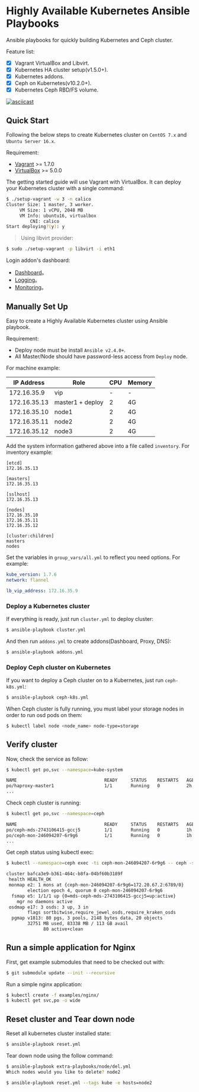 # Highly Available Kubernetes Ansible Playbooks
Ansible playbooks for quickly building Kubernetes and Ceph cluster.

Feature list:
- [x] Vagrant VirtualBox and Libvirt.
- [x] Kubernetes HA cluster setup(v1.5.0+).
- [x] Kubernetes addons.
- [x] Ceph on Kubernetes(v10.2.0+).
- [x] Kubernetes Ceph RBD/FS volume.

[![asciicast](https://asciinema.org/a/YjC8qJshj47pVndOLBFRQ7iai.png)](https://asciinema.org/a/YjC8qJshj47pVndOLBFRQ7iai?speed=2)

## Quick Start
Following the below steps to create Kubernetes cluster on `CentOS 7.x` and `Ubuntu Server 16.x`.

Requirement:
* [Vagrant](https://www.vagrantup.com/downloads.html) >= 1.7.0
* [VirtualBox](https://www.virtualbox.org/wiki/Downloads) >= 5.0.0

The getting started guide will use Vagrant with VirtualBox. It can deploy your Kubernetes cluster with a single command:
```sh
$ ./setup-vagrant -w 3 -n calico
Cluster Size: 1 master, 3 worker.
     VM Size: 1 vCPU, 2048 MB
     VM Info: ubuntu16, virtualbox
         CNI: calico
Start deploying?(y): y
```
> Using libvirt provider:
```sh
$ sudo ./setup-vagrant -p libvirt -i eth1
```

Login addon's dashboard:
* [Dashboard](https://<API_SERVER>:6443/api/v1/namespaces/kube-system/services/https:kubernetes-dashboard:/proxy/)。
* [Logging](https://<API_SERVER>:6443/api/v1/proxy/namespaces/kube-system/services/kibana-logging)。
* [Monitoring](https://<API_SERVER>:6443/api/v1/proxy/namespaces/kube-system/services/monitoring-grafana)。

## Manually Set Up
Easy to create a Highly Available Kubernetes cluster using Ansible playbook.  

Requirement:
* Deploy node must be install `Ansible v2.4.0+`.
* All Master/Node should have password-less access from `Deploy` node.

For machine example:

| IP Address      |   Role           |   CPU    |   Memory   |
|-----------------|------------------|----------|------------|
| 172.16.35.9     | vip              |    -     |     -      |
| 172.16.35.13    | master1 + deploy |    2     |     4G     |
| 172.16.35.10    | node1            |    2     |     4G     |
| 172.16.35.11    | node2            |    2     |     4G     |
| 172.16.35.12    | node3            |    2     |     4G     |

Add the system information gathered above into a file called `inventory`. For inventory example:
```
[etcd]
172.16.35.13

[masters]
172.16.35.13

[sslhost]
172.16.35.13

[nodes]
172.16.35.10
172.16.35.11
172.16.35.12

[cluster:children]
masters
nodes
```

Set the variables in `group_vars/all.yml` to reflect you need options. For example:
```yml
kube_version: 1.7.6
network: flannel

lb_vip_address: 172.16.35.9
```

### Deploy a Kubernetes cluster
If everything is ready, just run `cluster.yml` to deploy cluster:
```sh
$ ansible-playbook cluster.yml
```

And then run `addons.yml` to create addons(Dashboard, Proxy, DNS):
```sh
$ ansible-playbook addons.yml
```

### Deploy Ceph cluster on Kubernetes
If you want to deploy a Ceph cluster on to a Kubernetes, just run `ceph-k8s.yml`:
```sh
$ ansible-playbook ceph-k8s.yml
```

When Ceph cluster is fully running, you must label your storage nodes in order to run osd pods on them:
```sh
$ kubectl label node <node_name> node-type=storage
```

## Verify cluster
Now, check the service as follow:
```sh
$ kubectl get po,svc --namespace=kube-system

NAME                                 READY     STATUS    RESTARTS   AGE       IP             NODE
po/haproxy-master1                   1/1       Running   0          2h        172.16.35.13   master1
...
```

Check ceph cluster is running:
```sh
$ kubectl get po,svc --namespace=ceph

NAME                                 READY     STATUS    RESTARTS   AGE       IP            NODE
po/ceph-mds-2743106415-gccj5         1/1       Running   0          1h        172.20.67.4   node1
po/ceph-mon-246094207-6r9g6          1/1       Running   0          1h        172.20.67.2   node1
...
```

Get ceph status using kubectl exec:
```sh
$ kubectl --namespace=ceph exec -ti ceph-mon-246094207-6r9g6 -- ceph -s

cluster bafca3e9-b361-464c-b8fa-04bf60b3189f
 health HEALTH_OK
 monmap e2: 1 mons at {ceph-mon-246094207-6r9g6=172.20.67.2:6789/0}
        election epoch 4, quorum 0 ceph-mon-246094207-6r9g6
  fsmap e5: 1/1/1 up {0=mds-ceph-mds-2743106415-gccj5=up:active}
    mgr no daemons active
 osdmap e17: 3 osds: 3 up, 3 in
        flags sortbitwise,require_jewel_osds,require_kraken_osds
  pgmap v1813: 80 pgs, 3 pools, 2148 bytes data, 20 objects
        32751 MB used, 83338 MB / 113 GB avail
              80 active+clean
```

## Run a simple application for Nginx
First, get example submodules that need to be checked out with:
```sh
$ git submodule update --init --recursive
```

Run a simple nginx application:
```sh
$ kubectl create -f examples/nginx/
$ kubectl get svc,po -o wide
```

## Reset cluster and Tear down node
Reset all kubernetes cluster installed state:
```sh
$ ansible-playbook reset.yml
```

Tear down node using the follow command:
```sh
$ ansible-playbook extra-playbooks/node/del.yml
Which nodes would you like to delete? node2

$ ansible-playbook reset.yml --tags kube -e hosts=node2
```
